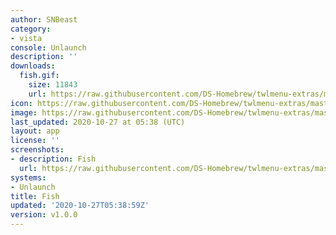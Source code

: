 ```yaml
---
author: SNBeast
category:
- vista
console: Unlaunch
description: ''
downloads:
  fish.gif:
    size: 11843
    url: https://raw.githubusercontent.com/DS-Homebrew/twlmenu-extras/master/_nds/TWiLightMenu/unlaunch/backgrounds/fish.gif
icon: https://raw.githubusercontent.com/DS-Homebrew/twlmenu-extras/master/_nds/TWiLightMenu/unlaunch/backgrounds/fish.gif
image: https://raw.githubusercontent.com/DS-Homebrew/twlmenu-extras/master/_nds/TWiLightMenu/unlaunch/backgrounds/fish.gif
last_updated: 2020-10-27 at 05:38 (UTC)
layout: app
license: ''
screenshots:
- description: Fish
  url: https://raw.githubusercontent.com/DS-Homebrew/twlmenu-extras/master/_nds/TWiLightMenu/unlaunch/backgrounds/fish.gif
systems:
- Unlaunch
title: Fish
updated: '2020-10-27T05:38:59Z'
version: v1.0.0
---
```

